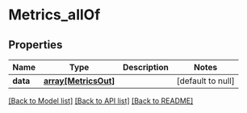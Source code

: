 # Metrics_allOf

## Properties
Name | Type | Description | Notes
------------ | ------------- | ------------- | -------------
**data** | [**array[MetricsOut]**](MetricsOut.md) |  | [default to null]

[[Back to Model list]](../README.md#documentation-for-models) [[Back to API list]](../README.md#documentation-for-api-endpoints) [[Back to README]](../README.md)


